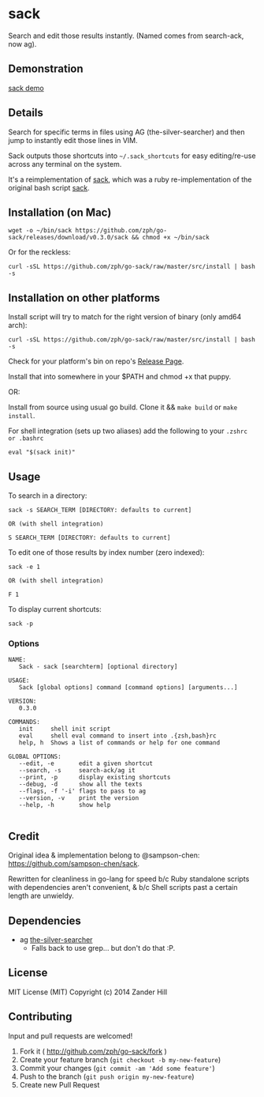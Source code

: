 # sack

Search and edit those results instantly. (Named comes from search-ack, now ag).

## Demonstration

  [sack demo](http://showterm.io/8f3421bae1d48c2109e1d#fast)

## Details

Search for specific terms in files using AG (the-silver-searcher) and then jump to instantly edit those lines in VIM.

Sack outputs those shortcuts into `~/.sack_shortcuts` for easy editing/re-use across any terminal on the system.

It's a reimplementation of [sack](https://github.com/zph/sack), which was a ruby re-implementation of the original bash script [sack](https://github.com/sampson-chen/sack).

## Installation (on Mac)

`wget -o ~/bin/sack https://github.com/zph/go-sack/releases/download/v0.3.0/sack && chmod +x ~/bin/sack`

Or for the reckless:

```
curl -sSL https://github.com/zph/go-sack/raw/master/src/install | bash -s
```

## Installation on other platforms

Install script will try to match for the right version of binary (only amd64 arch):

```
curl -sSL https://github.com/zph/go-sack/raw/master/src/install | bash -s
```

Check for your platform's bin on repo's [Release Page](https://github.com/zph/go-sack/releases).

Install that into somewhere in your $PATH and chmod +x that puppy.

OR:

Install from source using usual go build. Clone it && `make build` or `make install`.

For shell integration (sets up two aliases) add the following to your `.zshrc or .bashrc`

```
eval "$(sack init)"
```

## Usage

To search in a directory:

    sack -s SEARCH_TERM [DIRECTORY: defaults to current]

    OR (with shell integration)

    S SEARCH_TERM [DIRECTORY: defaults to current]

To edit one of those results by index number (zero indexed):

    sack -e 1

    OR (with shell integration)

    F 1

To display current shortcuts:

    sack -p

### Options

```
NAME:
   Sack - sack [searchterm] [optional directory]

USAGE:
   Sack [global options] command [command options] [arguments...]

VERSION:
   0.3.0

COMMANDS:
   init		shell init script
   eval		shell eval command to insert into .{zsh,bash}rc
   help, h	Shows a list of commands or help for one command
   
GLOBAL OPTIONS:
   --edit, -e		edit a given shortcut
   --search, -s		search-ack/ag it
   --print, -p		display existing shortcuts
   --debug, -d		show all the texts
   --flags, -f '-i'	flags to pass to ag
   --version, -v	print the version
   --help, -h		show help
   

```

## Credit

  Original idea & implementation belong to @sampson-chen:
  https://github.com/sampson-chen/sack.

  Rewritten for cleanliness in go-lang for speed b/c Ruby standalone scripts with dependencies aren't convenient, & b/c Shell scripts past a certain length are unwieldy.

## Dependencies

  - ag [the-silver-searcher](https://github.com/ggreer/the_silver_searcher)
    - Falls back to use grep... but don't do that :P.

## License

MIT License (MIT)
Copyright (c) 2014 Zander Hill

## Contributing

  Input and pull requests are welcomed!

1. Fork it ( http://github.com/zph/go-sack/fork )
2. Create your feature branch (`git checkout -b my-new-feature`)
3. Commit your changes (`git commit -am 'Add some feature'`)
4. Push to the branch (`git push origin my-new-feature`)
5. Create new Pull Request
